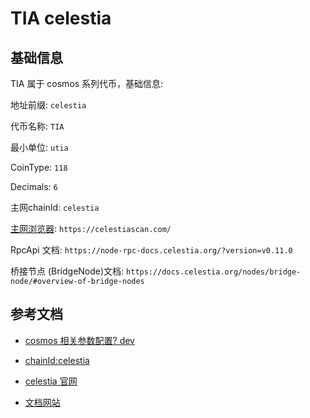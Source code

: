 # TIA celestia


## 基础信息

TIA 属于 cosmos 系列代币，基础信息:

地址前缀: `celestia`

代币名称: `TIA`

最小单位: `utia`

CoinType: `118`

Decimals: `6`

主网chainId: `celestia`

[主网浏览器](https://celestiascan.com/): `https://celestiascan.com/`

RpcApi 文档: `https://node-rpc-docs.celestia.org/?version=v0.11.0`

桥接节点 (BridgeNode)文档: `https://docs.celestia.org/nodes/bridge-node/#overview-of-bridge-nodes`

## 参考文档
- [cosmos 相关参数配置? dev](https://docs.celestia.org/developers/leap#adding-a-custom-chain-to-leap)
- [chainId:celestia](https://github.com/celestiaorg/celestia-node/releases/v0.11.0)

- [celestia 官网](https://celestia.org/)
- [文档网站](https://docs.celestia.org/developers/node-tutorial)


